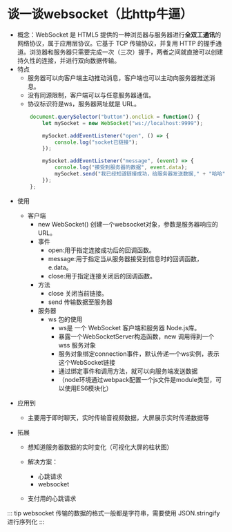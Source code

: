 # 谈一谈websocket（比http牛逼）
* 概念：WebSocket 是 HTML5 提供的一种浏览器与服务器进行**全双工通讯**的网络协议，属于应用层协议。它基于 TCP 传输协议，并复用 HTTP 的握手通道。浏览器和服务器只需要完成一次（三次）握手，两者之间就直接可以创建持久性的连接，并进行双向数据传输。
* 特点
    - 服务器可以向客户端主动推动消息，客户端也可以主动向服务器推送消息。
    - 没有同源限制，客户端可以与任意服务器通信。
    - 协议标识符是ws，服务器网址就是 URL。
    ```js
        document.querySelector("button").onclick = function() {
            let mySocket = new WebSocket("ws://localhost:9999");

            mySocket.addEventListener("open", () => {
                console.log("socket已链接");
            });

            mySocket.addEventListener("message", (event) => {
                console.log("接受到服务器的数据", event.data);
                mySocket.send("我已经知道链接成功，给服务器发送数据," + "哈哈");
            });
        };
    ```
- 使用
    - 客户端
        - new WebSocket() 创建一个websocket对象，参数是服务器响应的 URL。
        - 事件
            - open:用于指定连接成功后的回调函数。
            - message:用于指定当从服务器接受到信息时的回调函数，e.data。
            - close:用于指定连接关闭后的回调函数。
        - 方法
            - close 关闭当前链接。
            - send 传输数据至服务器
		- 服务器
			- ws 包的使用
				- ws是 一个 WebSocket 客户端和服务器 Node.js库。
				- 暴露一个WebSocketServer构造函数，new 调用得到一个 wss 服务对象
				- 服务对象绑定connection事件，默认传递一个ws实例，表示这个WebSocket链接
				- 通过绑定事件和调用方法，就可以向服务端发送数据
				- （node环境通过webpack配置一个js文件是module类型，可以使用ES6模块化）

- 应用到
    - 主要用于即时聊天，实时传输音视频数据，大屏展示实时传递数据等
	
- 拓展
    - 想知道服务器数据的实时变化（可视化大屏的柱状图）
    - 解决方案：
        - 心跳请求
        - websocket

    - 支付用的心跳请求

::: tip
websocket 传输的数据的格式一般都是字符串，需要使用 JSON.stringify 进行序列化
:::

